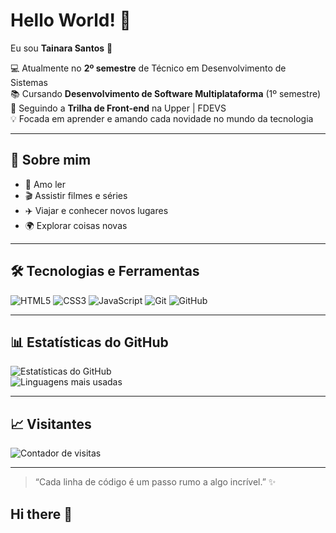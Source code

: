 # Hello World! 👋

Eu sou **Tainara Santos** 🚀  

💻 Atualmente no **2º semestre** de Técnico em Desenvolvimento de Sistemas  
📚 Cursando **Desenvolvimento de Software Multiplataforma** (1º semestre)  
🌟 Seguindo a **Trilha de Front-end** na Upper | FDEVS  
💡 Focada em aprender e amando cada novidade no mundo da tecnologia  

---

## 💖 Sobre mim
- 📖 Amo ler  
- 🎬 Assistir filmes e séries  
- ✈️ Viajar e conhecer novos lugares  
- 🌍 Explorar coisas novas  

---

## 🛠 Tecnologias e Ferramentas
![HTML5](https://img.shields.io/badge/HTML5-E34F26?style=for-the-badge&logo=html5&logoColor=white)
![CSS3](https://img.shields.io/badge/CSS3-1572B6?style=for-the-badge&logo=css3&logoColor=white)
![JavaScript](https://img.shields.io/badge/JavaScript-F7DF1E?style=for-the-badge&logo=javascript&logoColor=black)
![Git](https://img.shields.io/badge/Git-F05032?style=for-the-badge&logo=git&logoColor=white)
![GitHub](https://img.shields.io/badge/GitHub-181717?style=for-the-badge&logo=github&logoColor=white)

---

## 📊 Estatísticas do GitHub
![Estatísticas do GitHub](https://github-readme-stats.vercel.app/api?username=tainara-vitsantos&show_icons=true&theme=tokyonight)  
![Linguagens mais usadas](https://github-readme-stats.vercel.app/api/top-langs/?username=tainara-vitsantos&layout=compact&theme=tokyonight)

---

## 📈 Visitantes
![Contador de visitas](https://komarev.com/ghpvc/?username=tainara-vitsantos&color=blue)

---

> “Cada linha de código é um passo rumo a algo incrível.” ✨
## Hi there 👋

<!--
**tainara-vitsantos/tainara-vitsantos** is a ✨ _special_ ✨ repository because its `README.md` (this file) appears on your GitHub profile.

Here are some ideas to get you started:

- 🔭 I’m currently working on ...
- 🌱 I’m currently learning ...
- 👯 I’m looking to collaborate on ...
- 🤔 I’m looking for help with ...
- 💬 Ask me about ...
- 📫 How to reach me: ...
- 😄 Pronouns: ...
- ⚡ Fun fact: ...
-->
